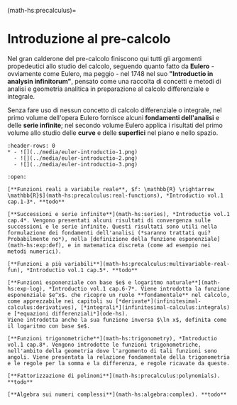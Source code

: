<!--
```{article-info}
:author: basics
:date: "{sub-ref}`today`"
:read-time: "{sub-ref}`wordcount-minutes` min read"
```
-->

(math-hs:precalculus)=
# Introduzione al pre-calcolo

Nel gran calderone del pre-calcolo finiscono qui tutti gli argomenti propedeutici allo studio del calcolo, seguendo quanto fatto da **Eulero** - ovviamente come Eulero, ma peggio - nel 1748 nel suo **"Introductio in analysin infinitorum"**, pensato come una raccolta di concetti e metodi di analisi e geometria analitica in preparazione al calcolo differenziale e integrale.

Senza fare uso di nessun concetto di calcolo differenziale o integrale, nel primo volume dell'opera Eulero fornisce alcuni **fondamenti dell'analisi** e delle **serie infinite**; nel secondo volume Eulero applica i risultati del primo volume allo studio delle **curve** e delle **superfici** nel piano e nello spazio.

```{list-table}
:header-rows: 0
* - ![](../media/euler-introductio-1.png)
  - ![](../media/euler-introductio-2.png)
  - ![](../media/euler-introductio-3.png)
```

```{dropdown} Argomenti del capitolo
:open:

[**Funzioni reali a variabile reale**, $f: \mathbb{R} \rightarrow \mathbb{R}$](math-hs:precalculus:real-functions), *Introductio vol.1 cap.1-3*. **todo** 

[**Successioni e serie infinite**](math-hs:series), *Introductio vol.1 cap.4*. Vengono presentati alcuni risultati di convergenza sulle successioni e le serie infinite. Questi risultati sono utili nella formulazione dei fondamenti dell'analisi (*saranno trattati qui? Probabilmente no*), nella [definizione della funzione esponenziale](math-hs:exp:def), e in matematica discreta (come ad esempio nei metodi numerici).

[**Funzioni a più variabili**](math-hs:precalculus:multivariable-real-fun), *Introductio vol.1 cap.5*. **todo**

[**Funzioni esponenziale con base $e$ e logaritmo naturale**](math-hs:exp-log), *Introductio vol.1 cap.6-7*. Viene introdotta la funzione esponenziale $e^x$. che ricopre un ruolo **fondamentale** nel calcolo, come apprezzabile nei capitoli su [*derivate*](infinitesimal-calculus:derivatives), [*integrali*](infinitesimal-calculus:integrals) e [*equazioni differenziali*](ode-hs). 
Viene introdotta anche la sua funzione inversa $\ln x$, definita come il logaritmo con base $e$.

[**Funzioni trigonometriche**](math-hs:trigonometry), *Introductio  vol.1 cap.8*. Vengono introdotte le funzioni trigonometriche, nell'ambito della geometria dove l'argomento di tali funzioni sono angoli. Viene presentata la relazione fondamentale della trigonometria e le regole per la somma e la differenza, e regole ricavate da queste.

[**Fattorizzazione di polinomi**](math-hs:precalculus:polynomials). **todo**

[**Algebra sui numeri complessi**](math-hs:algebra:complex). **todo**

```

<!--
```{dropdown} Approccio
:open:

...funzioni reali, invertibili,...

...serie e successioni...*non perderci troppo tempo*

...funzioni a più variabili: compaiono in molti ambiti, come geometria, ottimizzazione,...

...esponenziale: sezione utile a capire da dove arrivano tutte le **"proprietà magiche"** della funzione $e^x$

...funzioni trigonometriche: funzioni che compaiono in geometria e in molti altri ambiti (ODE**(!)**,...), essendo intimamente collegate alla funzione esponenziale, come mostrato nella sezione sull'algebra dei numeri complessi con l'identità di Eulero, $e^{i x} = \cos x + i \, \sin x$.

...algebra complessa: i numeri complessi risultano uno strumento matematico fondamentale in molti ambiti; l'uso dei numeri complessi invece della controparte reale, può semplificare spesso gli sviluppi algebrici, fornendo una trattazione sintetica e più omogenea

**todo**

```
-->

